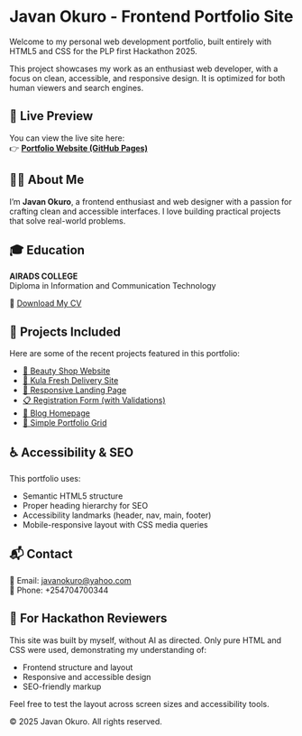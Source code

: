 # Javan Okuro - Frontend Portfolio Site

Welcome to my personal web development portfolio, built entirely with HTML5 and CSS for the PLP first Hackathon 2025.

This project showcases my work as an enthusiast web developer, with a focus on clean, accessible, and responsive design. It is optimized for both human viewers and search engines.


## 🔗 Live Preview

You can view the live site here:  
👉 **[Portfolio Website (GitHub Pages)](https://jarvano.github.io/personal_portfolio/)**


## 🧑‍💻 About Me

I’m **Javan Okuro**, a frontend enthusiast and web designer with a passion for crafting clean and accessible interfaces. I love building practical projects that solve real-world problems.

## 🎓 Education

**AIRADS COLLEGE**  
Diploma in Information and Communication Technology

📄 [Download My CV](https://drive.google.com/file/d/1aXgd8I_JBDQUr9qlrm95Nw0otZ9eoW3s/view?usp=drivesdk)


## 💼 Projects Included

Here are some of the recent projects featured in this portfolio:


- [💄 Beauty Shop Website](https://javanokuro.github.io/beauty-shop/)  
- [🥬 Kula Fresh Delivery Site](https://javanokuro.github.io/kulafresh/)  
- [🚀 Responsive Landing Page](https://javanokuro.github.io/landing-page/)  
- [📋 Registration Form (with Validations)](https://javanokuro.github.io/registration-form/)  
- [📰 Blog Homepage](https://javanokuro.github.io/blog-homepage/)  
- [📱 Simple Portfolio Grid](https://javanokuro.github.io/portfolio-grid/)

## ♿ Accessibility & SEO

This portfolio uses:

- Semantic HTML5 structure
- Proper heading hierarchy for SEO
- Accessibility landmarks (header, nav, main, footer)
- Mobile-responsive layout with CSS media queries


## 📬 Contact

📧 Email: javanokuro@yahoo.com  
📱 Phone: +254704700344


## 🏁 For Hackathon Reviewers

This site was built by myself, without AI as directed. Only pure HTML and CSS were used, demonstrating my understanding of:

- Frontend structure and layout
- Responsive and accessible design
- SEO-friendly markup

Feel free to test the layout across screen sizes and accessibility tools.


© 2025 Javan Okuro. All rights reserved.
